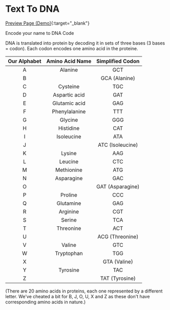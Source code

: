 # Text To DNA

[Preview Page (Demo)](https://baselakasha.github.io/Text_To_DNA/index.html){:target="_blank"}

Encode your name to DNA Code

DNA is translated into protein by decoding it in sets of three bases (3 bases = codon). Each codon encodes one amino acid in the proteine.


Our Alphabet |Amino Acid Name|Simplified Codon
:-----:|:-----:|:-----:
A|Alanine|GCT
B| |GCA (Alanine)
C|Cysteine|TGC
D|Aspartic acid|GAT
E|Glutamic acid|GAG
F|Phenylalanine|TTT
G|Glycine|GGG
H|Histidine|CAT
I|Isoleucine|ATA
J| |ATC (Isoleucine)
K|Lysine|AAG
L|Leucine|CTC
M|Methionine|ATG
N|Asparagine|GAC
O| |GAT (Asparagine)
P|Proline|CCC
Q|Glutamine|GAG
R|Arginine|CGT
S|Serine|TCA
T|Threonine|ACT
U| |ACG (Threonine)
V|Valine|GTC
W|Tryptophan|TGG
X| |GTA (Valine)
Y|Tyrosine|TAC
Z| |TAT (Tyrosine)

(There are 20 amino acids in proteins, each one represented by a different letter. We've cheated a bit for B, J, O, U, X and Z as these don't have corresponding amino acids in nature.)
